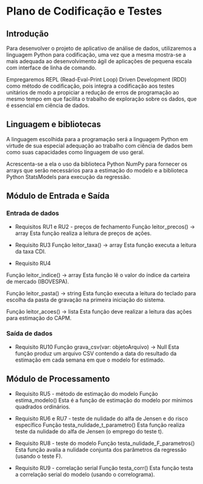 # Plano de Codificação e Testes

## Introdução

Para desenvolver o projeto de aplicativo de análise de dados, utilizaremos a linguagem Python para codificação, uma vez que a mesma mostra-se a mais adequada ao desenvolvimento ágil de aplicações de pequena escala com interface de linha de comando.

Empregaremos REPL (Read-Eval-Print Loop) Driven Development (RDD) como método de codificação, pois integra a codificação  aos testes unitários de modo a propiciar a redução de erros de programação ao mesmo tempo em que facilita o trabalho de exploração sobre os dados, que é essencial em ciência de dados.


## Linguagem e bibliotecas

A linguagem escolhida para a programação será a linguagem Python em virtude de sua especial adequação ao trabalho com ciência de dados bem como suas capacidades como linguagem de uso geral.

Acrescenta-se a ela o uso da biblioteca Python NumPy para fornecer os arrays que serão necessários para a estimação do modelo e a biblioteca Python StatsModels para execução da regressão.


## Módulo de Entrada e Saída

### Entrada de dados

- Requisitos RU1 e RU2 - preços de fechamento
Função leitor_precos() -> array
Esta função realiza a leitura de preços de ações.

- Requisito RU3 
Função leitor_taxa() -> array
Esta função executa a leitura da taxa CDI.

- Requisito RU4

Função leitor_indice() -> array
Esta função lê o valor do índice da carteira de mercado (IBOVESPA).

Função leitor_pasta() -> string
Esta função executa a leitura do teclado para escolha da pasta de gravação na primeira iniciação do sistema.

Função leitor_acoes() -> lista
Esta função deve realizar a leitura das ações para estimação do CAPM.

### Saída de dados

- Requisito RU10
Função grava_csv(var: objetoArquivo) -> Null
Esta função produz um arquivo CSV contendo a data do resultado da estimação em cada semana em que o modelo for estimado.
 

## Módulo de Processamento

- Requisito RU5 - método de estimação do modelo
Função estima_modelo()
Esta é a função de estimação do modelo por mínimos quadrados ordinários.
 
- Requisito RU6 e RU7  - teste de nulidade do alfa de Jensen e do risco específico
Função testa_nulidade_t_parametro()
Esta função realiza teste da nulidade do alfa de Jensen (o emprego do teste t).

- Requisito RU8 - teste do modelo
Função testa_nulidade_F_parametros()
Esta função avalia a nulidade conjunta dos parâmetros da regressão (usando o teste F).

- Requisito RU9 - correlação serial 
Função testa_corr()
Esta função testa a correlação serial do modelo (usando o correlograma).
